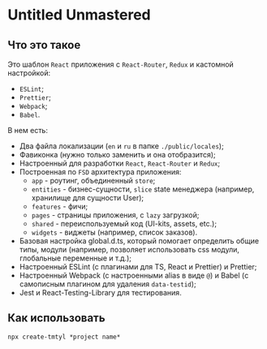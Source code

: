 # Untitled Unmastered

## Что это такое

Это шаблон `React` приложения с `React-Router`, `Redux` и кастомной настройкой:

- `ESLint`;
- `Prettier`;
- `Webpack`;
- `Babel`.

В нем есть:

- Два файла локализации (`en` и `ru` в папке `./public/locales`);
- Фавиконка (нужно только заменить и она отобразится);
- Настроенный для разработки `React`, `React-Router` и `Redux`;
- Построенная по `FSD` архитектура приложения:
  - `app` - роутинг, объединенный `store`;
  - `entities` - бизнес-сущности, `slice` state менеджера (например, хранилище для сущности User);
  - `features` - фичи;
  - `pages` - страницы приложения, с `lazy` загрузкой;
  - `shared` - переиспользуемый код (UI-kits, assets, etc.);
  - `widgets` - виджеты (например, список заказов).
- Базовая настройка global.d.ts, который помогает определить общие типы, модули (например, позволяет использовать css модули, глобальные переменные и т.д.);
- Настроенный ESLint (с плагинами для TS, React и Prettier) и Prettier;
- Настроенный Webpack (с настроенными alias в виде `@`) и Babel (с самописным плагином для удаления `data-testid`);
- Jest и React-Testing-Library для тестирования.

## Как использовать

`npx create-tmtyl *project name*`
